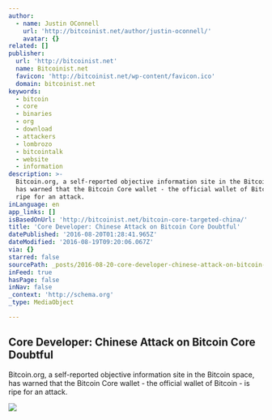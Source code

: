 ```yaml
---
author:
  - name: Justin OConnell
    url: 'http://bitcoinist.net/author/justin-oconnell/'
    avatar: {}
related: []
publisher:
  url: 'http://bitcoinist.net'
  name: Bitcoinist.net
  favicon: 'http://bitcoinist.net/wp-content/favicon.ico'
  domain: bitcoinist.net
keywords:
  - bitcoin
  - core
  - binaries
  - org
  - download
  - attackers
  - lombrozo
  - bitcointalk
  - website
  - information
description: >-
  Bitcoin.org, a self-reported objective information site in the Bitcoin space,
  has warned that the Bitcoin Core wallet - the official wallet of Bitcoin - is
  ripe for an attack.
inLanguage: en
app_links: []
isBasedOnUrl: 'http://bitcoinist.net/bitcoin-core-targeted-china/'
title: 'Core Developer: Chinese Attack on Bitcoin Core Doubtful'
datePublished: '2016-08-20T01:28:41.965Z'
dateModified: '2016-08-19T09:20:06.067Z'
via: {}
starred: false
sourcePath: _posts/2016-08-20-core-developer-chinese-attack-on-bitcoin-core-doubtful.md
inFeed: true
hasPage: false
inNav: false
_context: 'http://schema.org'
_type: MediaObject

---
```

<article style=""><h1>Core Developer: Chinese Attack on Bitcoin Core Doubtful</h1><p>Bitcoin.org, a self-reported objective information site in the Bitcoin space, has warned that the Bitcoin Core wallet - the official wallet of Bitcoin - is ripe for an attack.</p><img src="http://bitcoinist.net/wp-content/uploads/2016/08/Bitcoin-china-flag.png" /></article>